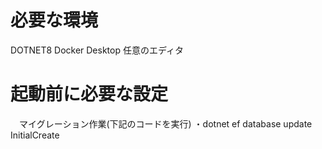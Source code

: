 # 必要な環境
 DOTNET8
 Docker Desktop
 任意のエディタ

# 起動前に必要な設定
　マイグレーション作業(下記のコードを実行)
    ・dotnet ef database update InitialCreate

